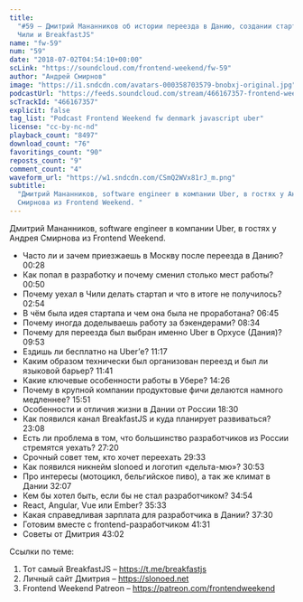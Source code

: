 ```yaml
---
title:
  "#59 – Дмитрий Мананников об истории переезда в Данию, создании стартапа в
  Чили и BreakfastJS"
name: "fw-59"
num: "59"
date: "2018-07-02T04:54:10+00:00"
scLink: "https://soundcloud.com/frontend-weekend/fw-59"
author: "Андрей Смирнов"
image: "https://i1.sndcdn.com/avatars-000358703579-bnobxj-original.jpg"
podcastUrl: "https://feeds.soundcloud.com/stream/466167357-frontend-weekend-fw-59.m4a"
scTrackId: "466167357"
explicit: false
tag_list: "Podcast Frontend Weekend fw denmark javascript uber"
license: "cc-by-nc-nd"
playback_count: "8497"
download_count: "76"
favoritings_count: "90"
reposts_count: "9"
comment_count: "4"
waveform_url: "https://w1.sndcdn.com/CSmQ2WVx81rJ_m.png"
subtitle:
  "Дмитрий Мананников, software engineer в компании Uber, в гостях у Андрея
  Смирнова из Frontend Weekend. "
---
```


Дмитрий Мананников, software engineer в компании Uber, в гостях у Андрея
Смирнова из Frontend Weekend.

- Часто ли и зачем приезжаешь в Москву после переезда в Данию?
  <timecode sec="28">00:28</timecode>
- Как попал в разработку и почему сменил столько мест работы?
  <timecode sec="50">00:50</timecode>
- Почему уехал в Чили делать стартап и что в итоге не получилось?
  <timecode sec="174">02:54</timecode>
- В чём была идея стартапа и чем она была не проработана?
  <timecode sec="405">06:45</timecode>
- Почему иногда доделываешь работу за бэкендерами?
  <timecode sec="514">08:34</timecode>
- Почему для переезда был выбран именно Uber в Орхусе (Дания)?
  <timecode sec="593">09:53</timecode>
- Ездишь ли бесплатно на Uber’е? <timecode sec="677">11:17</timecode>
- Каким образом технически был организован переезд и был ли языковой барьер?
  <timecode sec="701">11:41</timecode>
- Какие ключевые особенности работы в Убере?
  <timecode sec="866">14:26</timecode>
- Почему в крупной компании продуктовые фичи делаются намного медленнее?
  <timecode sec="951">15:51</timecode>
- Особенности и отличия жизни в Дании от России
  <timecode sec="1110">18:30</timecode>
- Как появился канал BreakfastJS и куда планирует развиваться?
  <timecode sec="1388">23:08</timecode>
- Есть ли проблема в том, что большинство разработчиков из России стремятся
  уехать? <timecode sec="1640">27:20</timecode>
- Срочный совет тем, кто хочет переехать <timecode sec="1773">29:33</timecode>
- Как появился никнейм slonoed и логотип «дельта-мю»?
  <timecode sec="1853">30:53</timecode>
- Про интересы (мотоцикл, бельгийское пиво), а так же климат в Дании
  <timecode sec="1927">32:07</timecode>
- Кем бы хотел быть, если бы не стал разработчиком?
  <timecode sec="2094">34:54</timecode>
- React, Angular, Vue или Ember? <timecode sec="2133">35:33</timecode>
- Какая справедливая зарплата для разработчика в Дании?
  <timecode sec="2250">37:30</timecode>
- Готовим вместе с frontend-разработчиком <timecode sec="2491">41:31</timecode>
- Советы от Дмитрия <timecode sec="2582">43:02</timecode>

Ссылки по теме:

1. Тот самый BreakfastJS – <https://t.me/breakfastjs>
2. Личный сайт Дмитрия – <https://slonoed.net>
3. Frontend Weekend Patreon – <https://patreon.com/frontendweekend>
